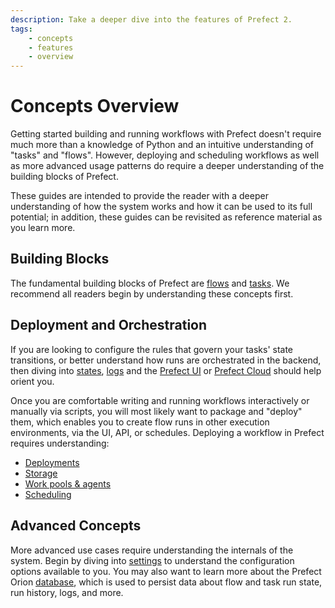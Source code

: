 ```yaml
---
description: Take a deeper dive into the features of Prefect 2.
tags:
    - concepts
    - features
    - overview
---
```


# Concepts Overview

Getting started building and running workflows with Prefect doesn't require much more than a knowledge of Python and an intuitive understanding of "tasks" and "flows".  However, deploying and scheduling workflows as well as more advanced usage patterns do require a deeper understanding of the building blocks of Prefect.

These guides are intended to provide the reader with a deeper understanding of how the system works and how it can be used to its full potential; in addition, these guides can be revisited as reference material as you learn more.

## Building Blocks

The fundamental building blocks of Prefect are [flows](/concepts/flows/) and [tasks](/concepts/tasks/).  We recommend all readers begin by understanding these concepts first. 

## Deployment and Orchestration 

If you are looking to configure the rules that govern your tasks' state transitions, or better understand how runs are orchestrated in the backend, then diving into [states](/concepts/states/), [logs](/concepts/logs/) and the [Prefect UI](/ui/overview/) or [Prefect Cloud](/ui/cloud/) should help orient you.

Once you are comfortable writing and running workflows interactively or manually via scripts, you will most likely want to package and "deploy" them, which enables you to create flow runs in other execution environments, via the UI, API, or schedules. Deploying a workflow in Prefect requires understanding: 

- [Deployments](/concepts/deployments/)
- [Storage](/concepts/storage/)
- [Work pools & agents](/concepts/work-pools/)
- [Scheduling](/concepts/schedules/)

## Advanced Concepts

More advanced use cases require understanding the internals of the system. Begin by diving into [settings](settings.md) to understand the configuration options available to you. You may also want to learn more about the Prefect Orion [database](/concepts/database/), which is used to persist data about flow and task run state, run history, logs, and more.

